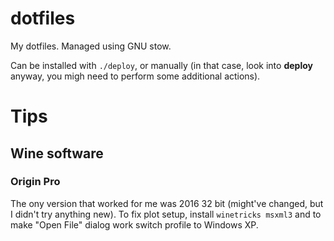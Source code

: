 # dotfiles
My dotfiles. Managed using GNU stow.

Can be installed with `./deploy`, or manually (in that case, look into **deploy** anyway, you migh need to perform some additional actions).

# Tips

## Wine software

### Origin Pro
The ony version that worked for me was 2016 32 bit (might've changed, but I didn't try anything new). To fix plot setup, install `winetricks msxml3` and to make "Open File" dialog work switch profile to Windows XP.
